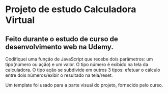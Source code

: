 # Projeto de estudo Calculadora Virtual
## Feito durante o estudo de curso de desenvolvimento web na Udemy.
Codifiquei uma função de JavaScript que recebe dois parâmetros: um tipo(número ou ação) e um valor.
O tipo número é exibido na tela da calculadora. 
O tipo ação se subdivide em outros 3 tipos: efetuar o cálculo entre dois números/exibir o resultado na tela/reset.

Um template foi usado para a parte visual do projeto, fornecido pelo curso.